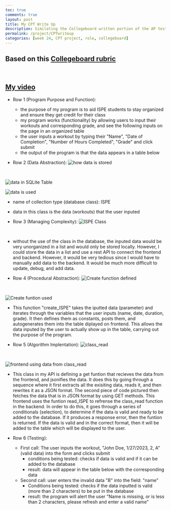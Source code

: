 ```yaml
---
toc: true
comments: true
layout: post
title: My CPT Write Up
description: Similating the Collegeboard written portion of the AP test for my project
permalink: /project/CPTwriteup
categories: [week 24, CPT project, role, collegeboard]
--- 
```


## Based on this [Collegeboard rubric](https://apcentral.collegeboard.org/media/pdf/ap22-sg-computer-science-principles.pdf)

<br>

## [My video](https://youtu.be/R2Yak3EbTwM)

- Row 1 (Program Purpose and Function): 
    - the purpose of my program is to aid ISPE students to stay organized and ensure they get credit for their class
    - my program works (functionality) by allowing users to input their workouts and corresponding grade, and see the following inputs on the page in an organized table
    - the user inputs a workout by typing their "Name", "Date of Completion", "Number of Hours Completed", "Grade" and click submit
    - the output of the program is that the data appears in a table below


- Row 2 (Data Abstraction): 
![how data is stored]({{site.baseurl}}/images/howrow2CPT.jpg)
<br>

![data in SQLite Table]({{site.baseurl}}/images/Row1ISPESQLITECPT.jpg)
<br>

![data is used]({{site.baseurl}}/images/usedrow2CPT.jpg)
<br>

- name of collection type (database class): ISPE
- data in this class is the data (workouts) that the user inputed


- Row 3 (Managing Complexity):
![ISPE Class]({{site.baseurl}}/images/howrow2CPT.jpg)
<br>

- without the use of the class in the database, the inputed data would be very unorganized in a list and would only be stored locally. However, I could store the data in a list and use a rest API to connect the frontend and backend. However, it would be very tedious since I would have to manually add data to the backend. It would be much more difficult to update, debug, and add data.


- Row 4 (Procedural Abstraction): 
![Create function defined]({{site.baseurl}}/images/definecreateISPECPT.jpg)
<br>

![Create funtion used]({{site.baseurl}}/images/ISPEcreateCPT.jpg)
<br>

- This function "create_ISPE" takes the iputted data (parameter) and iterates through the variables that the user inputs (name, date, duration, grade). It then defines them as constants, posts them, and autogenerates them into the table diplayed on frontend. This allows the data inputed by the user to actually show up in the table, carrying out the purpose of the program.


- Row 5 (Algorithm Implentation):
![class_read]({{site.baseurl}}/images/classreadCPT.jpg)
<br>

![frontend using data from class_read]({{site.baseurl}}/images/readISPECPTrow5.jpg)
<br>

- This class in my API is defining a get funtion that recieves the data from the frontend, and jsonifies the data. It does this by going through a sequence where it first extracts all the exisiting data, reads it, and then rewrites it as a JSON format. The second piece of code pictured then fetches the data that is in JSON format by using GET methods. This frontend uses the funtion read_ISPE to refrense the class_read function in the backend. In order to do this, it goes through a series of conditionals (selection), to determine if the data is valid and ready to be added to the database. If it produces a response error, then the funtion is returned. If the data is valid and in the correct format, then it will be added to the table which will be displayed to the user.


- Row 6 (Testing): 
    - First call: The user inputs the workout, "John Doe, 1/27/2023, 2, A" (valid data) into the form and clicks submit
        - conditions being tested: checks if data is valid and if it can be added to the database
        - result: data will appear in the table below with the corresponding data
    - Second call: user enters the invalid data "B" into the field: "name"
        - Conditions being tested: checks if the data inputted is valid (more than 2 characters) to be put in the database
        - result: the program will alert the user "Name is missing, or is less than 2 characters, please refresh and enter a valid name"
